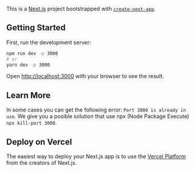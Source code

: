 This is a [Next.js](https://nextjs.org/) project bootstrapped with [`create-next-app`](https://github.com/vercel/next.js/tree/canary/packages/create-next-app). 

## Getting Started

First, run the development server:

```bash
npm run dev -p 3000
# or
yarn dev -p 3000
```

Open [http://localhost:3000](http://localhost:3000) with your browser to see the result.

## Learn More

In some cases you can get the following error: `Port 3000 is already in use`. We give you a posible solution that use npx (Node Package Execute) `npx kill-port 3000`.

## Deploy on Vercel

The easiest way to deploy your Next.js app is to use the [Vercel Platform](https://vercel.com/new?utm_medium=default-template&filter=next.js&utm_source=create-next-app&utm_campaign=create-next-app-readme) from the creators of Next.js.

